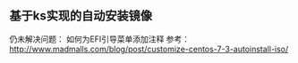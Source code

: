 基于ks实现的自动安装镜像
---
  仍未解决问题：
    如何为EFI引导菜单添加注释
  参考：
    http://www.madmalls.com/blog/post/customize-centos-7-3-autoinstall-iso/
